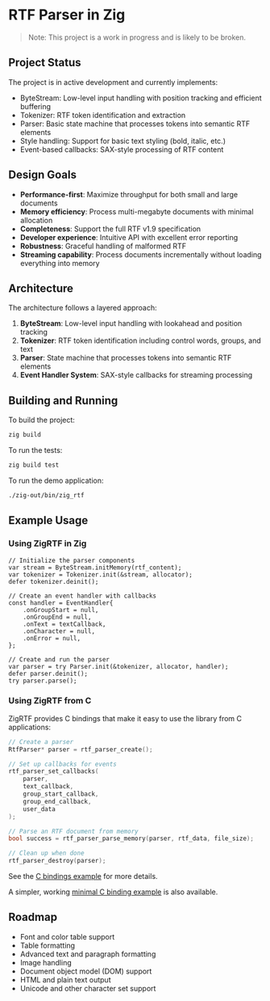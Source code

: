 # RTF Parser in Zig

> Note: This project is a work in progress and is likely to be broken.

## Project Status

The project is in active development and currently implements:

- ByteStream: Low-level input handling with position tracking and efficient buffering
- Tokenizer: RTF token identification and extraction
- Parser: Basic state machine that processes tokens into semantic RTF elements
- Style handling: Support for basic text styling (bold, italic, etc.)
- Event-based callbacks: SAX-style processing of RTF content

## Design Goals

- **Performance-first**: Maximize throughput for both small and large documents
- **Memory efficiency**: Process multi-megabyte documents with minimal allocation
- **Completeness**: Support the full RTF v1.9 specification
- **Developer experience**: Intuitive API with excellent error reporting
- **Robustness**: Graceful handling of malformed RTF
- **Streaming capability**: Process documents incrementally without loading everything into memory

## Architecture

The architecture follows a layered approach:

1. **ByteStream**: Low-level input handling with lookahead and position tracking
2. **Tokenizer**: RTF token identification including control words, groups, and text
3. **Parser**: State machine that processes tokens into semantic RTF elements
4. **Event Handler System**: SAX-style callbacks for streaming processing

## Building and Running

To build the project:

```bash
zig build
```

To run the tests:

```bash
zig build test
```

To run the demo application:

```bash
./zig-out/bin/zig_rtf
```

## Example Usage

### Using ZigRTF in Zig

```zig
// Initialize the parser components
var stream = ByteStream.initMemory(rtf_content);
var tokenizer = Tokenizer.init(&stream, allocator);
defer tokenizer.deinit();

// Create an event handler with callbacks
const handler = EventHandler{
    .onGroupStart = null,
    .onGroupEnd = null,
    .onText = textCallback,
    .onCharacter = null,
    .onError = null,
};

// Create and run the parser
var parser = try Parser.init(&tokenizer, allocator, handler);
defer parser.deinit();
try parser.parse();
```

### Using ZigRTF from C

ZigRTF provides C bindings that make it easy to use the library from C applications:

```c
// Create a parser
RtfParser* parser = rtf_parser_create();

// Set up callbacks for events
rtf_parser_set_callbacks(
    parser,
    text_callback,
    group_start_callback,
    group_end_callback,
    user_data
);

// Parse an RTF document from memory
bool success = rtf_parser_parse_memory(parser, rtf_data, file_size);

// Clean up when done
rtf_parser_destroy(parser);
```

See the [C bindings example](examples/c_bindings/README.md) for more details.

A simpler, working [minimal C binding example](examples/minimal_c_binding/README.md) is also available.

## Roadmap

- Font and color table support
- Table formatting
- Advanced text and paragraph formatting
- Image handling
- Document object model (DOM) support
- HTML and plain text output
- Unicode and other character set support
